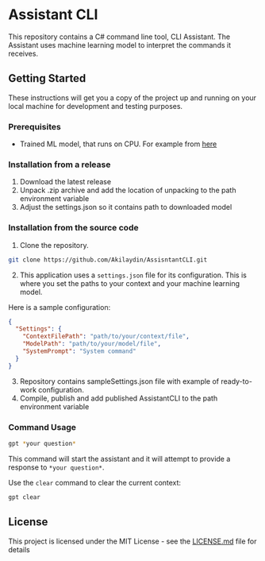# Assistant CLI

This repository contains a C# command line tool, CLI Assistant. The Assistant uses machine learning model to interpret the commands it receives.

## Getting Started

These instructions will get you a copy of the project up and running on your local machine for development and testing purposes.

### Prerequisites

- Trained ML model, that runs on CPU. For example from [here](https://huggingface.co/microsoft/Phi-3-mini-4k-instruct)

### Installation from a release

1. Download the latest release
2. Unpack .zip archive and add the location of unpacking to the path environment variable
3. Adjust the settings.json so it contains path to downloaded model

### Installation from the source code

1. Clone the repository.
```bash
git clone https://github.com/Akilaydin/AssisntantCLI.git
```
2. This application uses a `settings.json` file for its configuration. This is where you set the paths to your context and your machine learning model.

Here is a sample configuration:

```json
{
  "Settings": {
    "ContextFilePath": "path/to/your/context/file",
    "ModelPath": "path/to/your/model/file",
    "SystemPrompt": "System command"
  }
}
```
3. Repository contains sampleSettings.json file with example of ready-to-work configuration.
4. Compile, publish and add published AssistantCLI to the path environment variable

### Command Usage 

```bash
gpt *your question*
```
This command will start the assistant and it will attempt to provide a response to `*your question*`. 

Use the `clear` command to clear the current context:

```bash
gpt clear
```

## License

This project is licensed under the MIT License - see the [LICENSE.md](LICENSE.md) file for details
